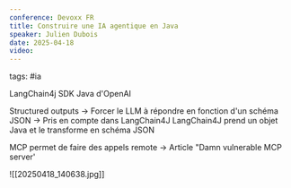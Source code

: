 ```yaml
---
conference: Devoxx FR
title: Construire une IA agentique en Java
speaker: Julien Dubois
date: 2025-04-18
video:
---
```

tags: #ia 

LangChain4j
SDK Java d'OpenAI

Structured outputs
-> Forcer le LLM à répondre en fonction d'un schéma JSON
-> Pris en compte dans LangChain4J
LangChain4J prend un objet Java et le transforme en schéma JSON

MCP permet de faire des appels remote
-> Article "Damn vulnerable MCP server'

![[20250418_140638.jpg]]







